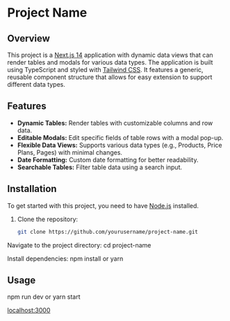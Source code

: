 # Project Name

## Overview

This project is a [Next.js 14](https://nextjs.org/) application with dynamic data views that can render tables and modals for various data types. The application is built using TypeScript and styled with [Tailwind CSS](https://tailwindcss.com/). It features a generic, reusable component structure that allows for easy extension to support different data types.

## Features

- **Dynamic Tables:** Render tables with customizable columns and row data.
- **Editable Modals:** Edit specific fields of table rows with a modal pop-up.
- **Flexible Data Views:** Supports various data types (e.g., Products, Price Plans, Pages) with minimal changes.
- **Date Formatting:** Custom date formatting for better readability.
- **Searchable Tables:** Filter table data using a search input.

## Installation

To get started with this project, you need to have [Node.js](https://nodejs.org/) installed.

1. Clone the repository:

   ```bash
   git clone https://github.com/yourusername/project-name.git
   ```
   
Navigate to the project directory:
cd project-name

Install dependencies:
npm install
or 
yarn


## Usage
npm run dev
or
yarn start

[localhost:3000](http://localhost:3000/)
